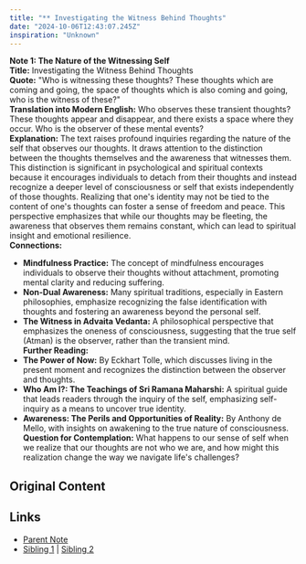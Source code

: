 ```yaml
---
title: "** Investigating the Witness Behind Thoughts"
date: "2024-10-06T12:43:07.245Z"
inspiration: "Unknown"
---
```



**Note 1: The Nature of the Witnessing Self**  
**Title:** Investigating the Witness Behind Thoughts  
**Quote:** "Who is witnessing these thoughts? These thoughts which are coming and going, the space of thoughts which is also coming and going, who is the witness of these?"  
**Translation into Modern English:** Who observes these transient thoughts? These thoughts appear and disappear, and there exists a space where they occur. Who is the observer of these mental events?  
**Explanation:** The text raises profound inquiries regarding the nature of the self that observes our thoughts. It draws attention to the distinction between the thoughts themselves and the awareness that witnesses them. This distinction is significant in psychological and spiritual contexts because it encourages individuals to detach from their thoughts and instead recognize a deeper level of consciousness or self that exists independently of those thoughts. Realizing that one's identity may not be tied to the content of one's thoughts can foster a sense of freedom and peace. This perspective emphasizes that while our thoughts may be fleeting, the awareness that observes them remains constant, which can lead to spiritual insight and emotional resilience.  
**Connections:**  
- **Mindfulness Practice:** The concept of mindfulness encourages individuals to observe their thoughts without attachment, promoting mental clarity and reducing suffering.
- **Non-Dual Awareness:** Many spiritual traditions, especially in Eastern philosophies, emphasize recognizing the false identification with thoughts and fostering an awareness beyond the personal self.
- **The Witness in Advaita Vedanta:** A philosophical perspective that emphasizes the oneness of consciousness, suggesting that the true self (Atman) is the observer, rather than the transient mind.  
**Further Reading:**  
- **The Power of Now:** By Eckhart Tolle, which discusses living in the present moment and recognizes the distinction between the observer and thoughts.
- **Who Am I?: The Teachings of Sri Ramana Maharshi:** A spiritual guide that leads readers through the inquiry of the self, emphasizing self-inquiry as a means to uncover true identity.
- **Awareness: The Perils and Opportunities of Reality:** By Anthony de Mello, with insights on awakening to the true nature of consciousness.  
**Question for Contemplation:** What happens to our sense of self when we realize that our thoughts are not who we are, and how might this realization change the way we navigate life's challenges?  


## Original Content



## Links

- [Parent Note](/parent-note.md)
- [Sibling 1](/zettel1.md) | [Sibling 2](/zettel2.md)
